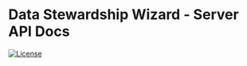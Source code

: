 # Data Stewardship Wizard - Server API Docs

[![License](https://img.shields.io/badge/license-Apache%202-blue.svg)](LICENSE.md)
